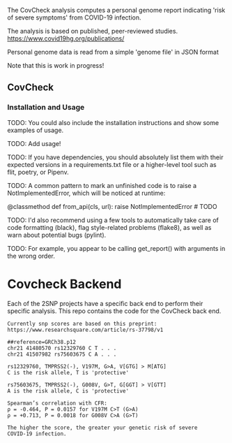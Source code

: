 The CovCheck analysis computes a personal genome report indicating
'risk of severe symptoms' from COVID-19 infection.

The analysis is based on published, peer-reviewed studies.
https://www.covid19hg.org/publications/

Personal genome data is read from a simple 'genome file' in JSON
format

Note that this is work in progress!

## CovCheck

### Installation and Usage

TODO: You could also include the installation instructions and show some examples of usage.


TODO: Add usage!

TODO: If you have dependencies, you should absolutely list them with their expected versions in a requirements.txt file or a higher-level tool such as flit, poetry, or Pipenv.

TODO: A common pattern to mark an unfinished code is to raise a NotImplementedError, which will be noticed at runtime:

@classmethod
def from_api(cls, url):
    raise NotImplementedError  # TODO

TODO: I'd also recommend using a few tools to automatically take care of code formatting (black), flag style-related problems (flake8), as well as warn about potential bugs (pylint).

TODO: For example, you appear to be calling get_report() with arguments in the wrong order.







# Covcheck Backend

Each of the 2SNP projects have a specific back end to perform their specific analysis. This repo contains the code for the CovCheck back end.


    Currently snp scores are based on this preprint:
    https://www.researchsquare.com/article/rs-37798/v1

    ##reference=GRCh38.p12
    chr21 41480570 rs12329760 C T . . .
    chr21 41507982 rs75603675 C A . . .

    rs12329760, TMPRSS2(-), V197M, G>A, V[GTG] > M[ATG]
    C is the risk allele, T is 'protective'

    rs75603675, TMPRSS2(-), G008V, G>T, G[GGT] > V[GTT]
    A is the risk allele, C is 'protective'

    Spearman’s correlation with CFR:
    ρ = -0.464, P = 0.0157 for V197M C>T (G>A)
    ρ = +0.713, P = 0.0018 for G008V C>A (G>T)

    The higher the score, the greater your genetic risk of severe
    COVID-19 infection.
